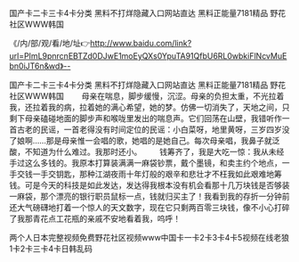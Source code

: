 国产卡二卡三卡4卡分类
黑料不打烊隐藏入口网站直达
黑料正能量7181精品
野花社区WWW韩国


《/内/部/观/看/地/址👉http://www.baidu.com/link?url=PImL9pnrcnEBTZd0DJwE1moEyQXs0YpuTA91QfbU6RL0wbkiFlNcvMuEbn0iJT6n&wd》--

国产卡二卡三卡4卡分类
黑料不打烊隐藏入口网站直达
黑料正能量7181精品
野花社区WWW韩国
　　母亲在喘息，脚步缓慢，沉涩。母亲的负担太重，不光拉着我，还拉着我的病，拉着她的满心希望，她的梦。仿佛一切消失了，天地之间，只剩下母亲磕碰地面的脚步声和喉咙里发出的喘息声。它们回荡在山壁，我错听作一首古老的民谣，一首老得没有时间定位的民谣：小白菜呀，地里黄呀，三岁四岁没了娘啊……那是母亲惟一会唱的歌，她唱的是她自己。每次母亲唱，我鼻子就泛酸，不知道为什么难过。我那时还小。
　　钱筹齐了，我是大吃一惊：我从未经手过这么多钱的。我原本打算装满满一麻袋钞票，戴个墨镜，和卖主约个地点，一手交钱一手交钥匙，那种江湖夜雨十年灯般的艰辛和悲壮才不枉我如此艰难地筹钱。可是今天的科技是如此发达，发达得我根本没有机会看那十几万块钱是否够装一麻袋，那个漂亮的银行职员鼠标一点，钱就归买主了！我看到我的存折一分钟前还大气磅礴地打着一个惊人的天文数字，现在它只剩两百零三块钱，像不小心打碎了我那青花点工花瓶的亲戚不安地看着我，呜呼！





两个人日本完整视频免费野花社区视频www中国卡一卡2卡3卡4卡5视频在线老狼1卡2卡三卡4卡日韩乱码
